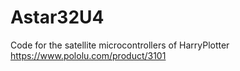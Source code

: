 # Astar32U4
Code for the satellite microcontrollers of HarryPlotter
https://www.pololu.com/product/3101
